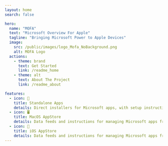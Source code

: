 ```yaml
---
layout: home
search: false

hero:
  name: "MOFA"
  text: "Microsoft Overview For Apple"
  tagline: "Bringing Microsoft Power to Apple Devices"
  image:
    src: /public/images/logo_Mofa_NoBackground.png
    alt: MOFA Logo
  actions:
    - theme: brand
      text: Get Started
      link: /readme_home
    - theme: alt
      text: About The Project
      link: /readme_about

features:
  - icon: 🚀
    title: Standalone Apps
    details: Direct installers for Microsoft apps, with setup instructions and management tools.
  - icon: 🖥️
    title: MacOS AppStore
    details: Data feeds and instructions for managing Microsoft apps from the Mac App Store.
  - icon: 📱
    title: iOS AppStore
    details: Data feeds and instructions for managing Microsoft apps from the iOS App Store.
---
```

